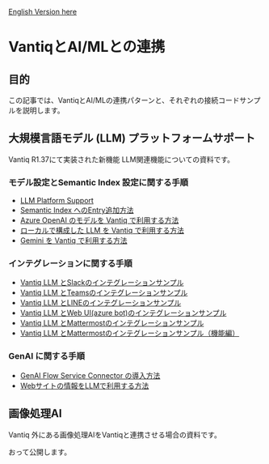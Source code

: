 [English Version here](readme_en.md)

# VantiqとAI/MLとの連携

## 目的

この記事では、VantiqとAI/MLの連携パターンと、それぞれの接続コードサンプルを説明します。

## 大規模言語モデル (LLM) プラットフォームサポート

Vantiq R1.37にて実装された新機能 LLM関連機能についての資料です。

### モデル設定とSemantic Index 設定に関する手順

- [LLM Platform Support](./docs/jp/LLM_Platform_Support.md)
- [Semantic Index へのEntry追加方法](./docs/jp/load_semantic_index_entry.md)
- [Azure OpenAI のモデルを Vantiq で利用する方法](./docs/jp/azure_openai_config.md)
- [ローカルで構成した LLM を Vantiq で利用する方法](./docs/jp/vantiq_llm_use_local_models.md)
- [Gemini を Vantiq で利用する方法](./gemini/readme.md)

### インテグレーションに関する手順

- [Vantiq LLM とSlackのインテグレーションサンプル](./docs/jp/vantiq_llm_slack_integration.md)
- [Vantiq LLM とTeamsのインテグレーションサンプル](./docs/jp/vantiq_llm_teams_integration.md)
- [Vantiq LLM とLINEのインテグレーションサンプル](./docs/jp/vantiq_llm_line_integration.md)
- [Vantiq LLM とWeb UI(azure bot)のインテグレーションサンプル](./docs/jp/vantiq_llm_azurebot_webui_integration.md)
- [Vantiq LLM とMattermostのインテグレーションサンプル](./mattermost/mattermost_integration/readme.md)
- [Vantiq LLM とMattermostのインテグレーションサンプル（機能編）](./mattermost/mattermost_integration_feature/readme.md)

### GenAI に関する手順

- [GenAI Flow Service Connector の導入方法](./gen_ai/genai_flow_service_connector/readme.md)
- [Webサイトの情報をLLMで利用する方法](./gen_ai/using_website_information_in_llm/readme.md)

## 画像処理AI

Vantiq 外にある画像処理AIをVantiqと連携させる場合の資料です。

おって公開します。
